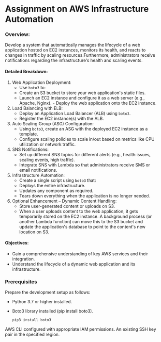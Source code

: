 # Assignment on AWS Infrastructure Automation

### Overview: 
Develop a system that automatically manages the lifecycle of a web application hosted on  EC2 instances, monitors its health, and reacts to changes in traffic by scaling resources.Furthermore, administrators receive notifications regarding the infrastructure's health and scaling events. 
#### Detailed Breakdown: 
1. Web Application Deployment: 
   - Use `boto3` to: 
   - Create an S3 bucket to store your web application's static files. 
   - Launch an EC2 instance and configure it as a web server (e.g., Apache, Nginx).  - Deploy the web application onto the EC2 instance. 
2. Load Balancing with ELB: 
   - Deploy an Application Load Balancer (ALB) using `boto3`. 
   - Register the EC2 instance(s) with the ALB. 
3. Auto Scaling Group (ASG) Configuration: 
   - Using `boto3`, create an ASG with the deployed EC2 instance as a template. 
   - Configure scaling policies to scale in/out based on metrics like CPU utilization or network traffic. 
4. SNS Notifications: 
   - Set up different SNS topics for different alerts (e.g., health issues, scaling events, high traffic). 
   - Integrate SNS with Lambda so that administrators receive SMS or email notifications. 
5. Infrastructure Automation: 
   - Create a single script using `boto3` that: 
   - Deploys the entire infrastructure. 
   - Updates any component as required. 
   - Tears down everything when the application is no longer needed. 
6. Optional Enhancement – Dynamic Content Handling: 
   - Store user-generated content or uploads on S3. 
   - When a user uploads content to the web application, it gets temporarily stored on the  EC2 instance. A background process (or another Lambda function) can move this to the S3  bucket and update the application's database to point to the content's new location on S3. 
#### Objectives: 
- Gain a comprehensive understanding of key AWS services and their integration.
- Understand the lifecycle of a dynamic web application and its infrastructure.
 
### Prerequisites
Prepare the development setup as follows:

   - Python 3.7 or higher installed.
     
   - Boto3 library installed (pip install boto3).
     ```bash
     pip3 install boto3
     ```
     
AWS CLI configured with appropriate IAM permissions.
An existing SSH key pair in the specified region.
